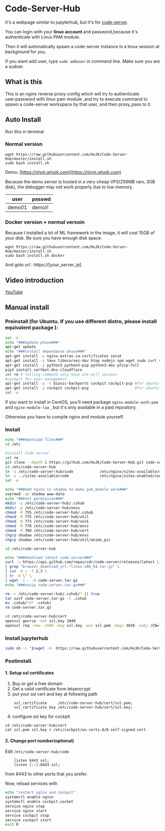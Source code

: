 # Code-Server-Hub
It's a webpage similar to jupyterhub, but it's for [code-server](https://github.com/cdr/code-server).

You can login with your **linux account** and password,because it's authenticate with Linux PAM module. 

Then it will automatically spawn a code-server instance in a tmux session at background for you.

If you want add user, type ```sudo adduser``` in command line. Make sure you are a sudoer.

## What is this
This is an nginx reverse proxy config which will try to authenticate user:password with linux pam module ,and try to execute command to spawn a code-server workspace by that user, and then proxy_pass to it.

## Auto Install
Run this in terminal

### Normal version
```
wget https://raw.githubusercontent.com/HuJK/Code-Server-Hub/master/install.sh
sudo bash install.sh
```
Demo:
[https://nlvm.whojk.com](https://nlvm.whojk.com) 

Because the demo server is hosted in a very cheap VPS(256MB ram, 3GB disk), the debugger may not work properly due to low memory.

user|passwd
------|---------
demo01|demo)!

### Docker version + normal versoin

Because I installed a lot of ML framework in the image, it will cost 15GB of your disk. Be sure you have enough disk space.
```
wget https://raw.githubusercontent.com/HuJK/Code-Server-Hub/master/install.sh
sudo bash install.sh docker
```

And goto url : https://\[your_server_ip\]



## Video introduction

[YouTube](https://www.youtube.com/watch?v=d66OmV22UFI)

## Manual install 

### Preinstall (for Ubuntu. If you use different distro, please install equivalent package ): 

```bash
set -e
echo "###update phase###"
apt-get update
echo "###install dependanse phase###"
apt-get install -y nginx-extras ca-certificates socat
apt-get install -y tmux libncurses-dev htop nodejs npm wget sudo curl vim openssl git
apt-get install -y python3 python3-pip python3-dev p7zip-full 
pip3 install certbot-dns-cloudflare
set +e # folling command only have one will success
#cockpit for user management
apt-get install -y -t bionic-backports cockpit cockpit-pcp #for ubuntu 18.04
apt-get install -y cockpit cockpit-pcp                     #for ubuntu 20.04
set -e
```
If you want to install in CentOS, you'll need package ```nginx-module-auth-pam``` and ```nginx-module-lua``` , but it's only available in a paid repository. 

Otherwise you have to compile nginx and module yourself.

### Install

```bash
echo "###doenload files###"
cd /etc

#install Code server
set +e
git clone --depth 1 https://github.com/HuJK/Code-Server-Hub.git code-server-hub
cd /etc/code-server-hub
ln -s /etc/code-server-hub/code            /etc/nginx/sites-available/code
ln -s ../sites-available/code              /etc/nginx/sites-enabled/code
set -e

echo "###add nginx to shadow to make pam_module work###"
usermod -aG shadow www-data
echo "###set permission###"
mkdir -p /etc/code-server-hub/.cshub
mkdir -p /etc/code-server-hub/envs
chmod -R 755 /etc/code-server-hub/.cshub
chmod -R 775 /etc/code-server-hub/util
chmod -R 773 /etc/code-server-hub/sock
chmod -R 770 /etc/code-server-hub/envs
chmod -R 700 /etc/code-server-hub/cert
chgrp shadow /etc/code-server-hub/envs
chgrp shadow /etc/code-server-hub/util/anime_pic

cd /etc/code-server-hub

echo "###doenload latest code-server###"
curl -s https://api.github.com/repos/cdr/code-server/releases/latest \
| grep "browser_download_url.*linux-x86_64.tar.gz" \
| cut -d : -f 2,3 \
| tr -d \" \
| wget -i - -O code-server.tar.gz
echo "###unzip code-server.tar.gz###"

rm -r /etc/code-server-hub/.cshub/* || true
tar xzvf code-server.tar.gz -C .cshub
mv .cshub/*/* .cshub/
rm code-server.tar.gz

cd /etc/code-server-hub/cert
openssl genrsa -out ssl.key 2048
openssl req -new -x509 -key ssl.key -out ssl.pem -days 3650 -subj /CN=localhost
```

### Install jupyterhub
```bash
sudo sh -c "$(wget -O- https://raw.githubusercontent.com/HuJK/Code-Server-Hub/master/install2.sh)"
```

### Postinstall.

#### 1. Setup ssl certificates

1. Buy or get a free domain
2. Get a valid certificate from letsencrypt
3. put your ssl cert and key at following path
```
    ssl_certificate     /etc/code-server-hub/cert/ssl.pem;
    ssl_certificate_key /etc/code-server-hub/cert/ssl.key;
```
4. configure ssl key for cockpit
```
cd /etc/code-server-hub/cert
cat ssl.pem ssl.key > /etc/cockpit/ws-certs.d/0-self-signed.cert
```

#### 2. Change port number(optional)
Edit ```/etc/code-server-hub/code```
```
    listen 8443 ssl;
    listen [::]:8443 ssl;
``` 
from 8443 to other ports that you prefer.

Now, reload services with 
```bash
echo "restart nginx and cockpit"
systemctl enable nginx
systemctl enable cockpit.socket
service nginx stop
service nginx start
service cockpit stop
service cockpit start
exit 0
```
